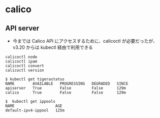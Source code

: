 # calico

## API server

- 今までは Calico API にアクセスするために、calicoctl が必要だったが、v3.20 からは kubectl 経由で利用できる

```
calicoctl node
calicoctl ipam
calicoctl convert
calicoctl version
```

```
$ kubectl get tigerastatus
NAME        AVAILABLE   PROGRESSING   DEGRADED   SINCE
apiserver   True        False         False      129m
calico      True        False         False      129m
```

```
$  kubectl get ippools
NAME                  AGE
default-ipv4-ippool   125m
```
